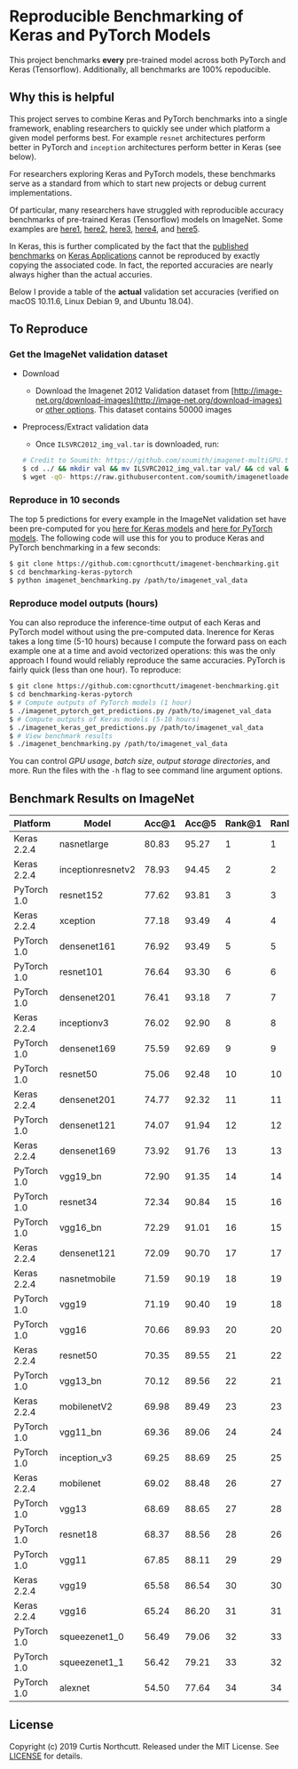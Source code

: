 # Reproducible Benchmarking of Keras and PyTorch Models

This project benchmarks **every** pre-trained model across both PyTorch and Keras (Tensorflow). Additionally, all benchmarks are 100% repoducible.

## Why this is helpful

This project serves to combine Keras and PyTorch benchmarks into a single framework, enabling researchers to quickly see under which platform a given model performs best. For example `resnet` architectures perform better in PyTorch and `inception` architectures perform better in Keras (see below).

For researchers exploring Keras and PyTorch models, these benchmarks serve as a standard from which to start new projects or debug current implementations. 

Of particular, many researchers have struggled with reproducible accuracy benchmarks of pre-trained Keras (Tensorflow) models on ImageNet. Some examples are [here1](https://github.com/keras-team/keras/issues/10040), [here2](https://github.com/keras-team/keras/issues/10979), [here3](http://blog.datumbox.com/the-batch-normalization-layer-of-keras-is-broken/), [here4](https://github.com/keras-team/keras/issues/8672), and [here5](https://github.com/keras-team/keras/issues/7848). 

In Keras, this is further complicated by the fact that the [published benchmarks](https://keras.io/applications/#documentation-for-individual-models) on [Keras Applications](https://keras.io/applications/) cannot be reproduced by exactly copying the associated code. In fact, the reported accuracies are nearly always higher than the actual accuries. 

Below I provide a table of the **actual** validation set accuracies (verified on macOS 10.11.6, Linux Debian 9, and Ubuntu 18.04).



## To Reproduce

### Get the ImageNet validation dataset 

* Download
  * Download the Imagenet 2012 Validation dataset from [http://image-net.org/download-images](http://image-net.org/download-images) or [other options](http://academictorrents.com). This dataset contains 50000 images

* Preprocess/Extract validation data
  * Once `ILSVRC2012_img_val.tar` is downloaded, run:
  ```bash
  # Credit to Soumith: https://github.com/soumith/imagenet-multiGPU.torch
  $ cd ../ && mkdir val && mv ILSVRC2012_img_val.tar val/ && cd val && tar -xvf ILSVRC2012_img_val.tar
  $ wget -qO- https://raw.githubusercontent.com/soumith/imagenetloader.torch/master/valprep.sh | bash
  ```

### Reproduce in 10 seconds

The top 5 predictions for every example in the ImageNet validation set have been pre-computed for you [here for Keras models](https://github.com/cgnorthcutt/benchmarking-keras-pytorch/tree/master/keras_imagenet) and [here for PyTorch models](https://github.com/cgnorthcutt/benchmarking-keras-pytorch/tree/master/pytorch_imagenet). The following code will use this for you to produce Keras and PyTorch benchmarking in a few seconds:

```bash
$ git clone https://github.com:cgnorthcutt/imagenet-benchmarking.git
$ cd benchmarking-keras-pytorch
$ python imagenet_benchmarking.py /path/to/imagenet_val_data
```

### Reproduce model outputs (hours)

You can also reproduce the inference-time output of each Keras and PyTorch model without using the pre-computed data. Inerence for Keras takes a long time (5-10 hours) because I compute the forward pass on each example one at a time and avoid vectorized operations: this was the only approach I found would reliably reproduce the same accuracies. PyTorch is fairly quick (less than one hour). To reproduce:

```bash
$ git clone https://github.com:cgnorthcutt/imagenet-benchmarking.git
$ cd benchmarking-keras-pytorch
$ # Compute outputs of PyTorch models (1 hour)
$ ./imagenet_pytorch_get_predictions.py /path/to/imagenet_val_data
$ # Compute outputs of Keras models (5-10 hours)
$ ./imagenet_keras_get_predictions.py /path/to/imagenet_val_data
$ # View benchmark results
$ ./imagenet_benchmarking.py /path/to/imagenet_val_data
```

You can control *GPU usage*, *batch size*, *output storage directories*, and more. Run the files with the `-h` flag to see command line argument options.

## Benchmark Results on ImageNet

| Platform    | Model             | Acc@1 | Acc@5 | Rank@1 | Rank@5 |
|-------------|-------------------|-------|-------|--------|--------|
| Keras 2.2.4 | nasnetlarge       | 80.83 | 95.27 | 1      | 1      |
| Keras 2.2.4 | inceptionresnetv2 | 78.93 | 94.45 | 2      | 2      |
| PyTorch 1.0 | resnet152         | 77.62 | 93.81 | 3      | 3      |
| Keras 2.2.4 | xception          | 77.18 | 93.49 | 4      | 4      |
| PyTorch 1.0 | densenet161       | 76.92 | 93.49 | 5      | 5      |
| PyTorch 1.0 | resnet101         | 76.64 | 93.30 | 6      | 6      |
| PyTorch 1.0 | densenet201       | 76.41 | 93.18 | 7      | 7      |
| Keras 2.2.4 | inceptionv3       | 76.02 | 92.90 | 8      | 8      |
| PyTorch 1.0 | densenet169       | 75.59 | 92.69 | 9      | 9      |
| PyTorch 1.0 | resnet50          | 75.06 | 92.48 | 10     | 10     |
| Keras 2.2.4 | densenet201       | 74.77 | 92.32 | 11     | 11     |
| PyTorch 1.0 | densenet121       | 74.07 | 91.94 | 12     | 12     |
| Keras 2.2.4 | densenet169       | 73.92 | 91.76 | 13     | 13     |
| PyTorch 1.0 | vgg19_bn          | 72.90 | 91.35 | 14     | 14     |
| PyTorch 1.0 | resnet34          | 72.34 | 90.84 | 15     | 16     |
| PyTorch 1.0 | vgg16_bn          | 72.29 | 91.01 | 16     | 15     |
| Keras 2.2.4 | densenet121       | 72.09 | 90.70 | 17     | 17     |
| Keras 2.2.4 | nasnetmobile      | 71.59 | 90.19 | 18     | 19     |
| PyTorch 1.0 | vgg19             | 71.19 | 90.40 | 19     | 18     |
| PyTorch 1.0 | vgg16             | 70.66 | 89.93 | 20     | 20     |
| Keras 2.2.4 | resnet50          | 70.35 | 89.55 | 21     | 22     |
| PyTorch 1.0 | vgg13_bn          | 70.12 | 89.56 | 22     | 21     |
| Keras 2.2.4 | mobilenetV2       | 69.98 | 89.49 | 23     | 23     |
| PyTorch 1.0 | vgg11_bn          | 69.36 | 89.06 | 24     | 24     |
| PyTorch 1.0 | inception_v3      | 69.25 | 88.69 | 25     | 25     |
| Keras 2.2.4 | mobilenet         | 69.02 | 88.48 | 26     | 27     |
| PyTorch 1.0 | vgg13             | 68.69 | 88.65 | 27     | 28     |
| PyTorch 1.0 | resnet18          | 68.37 | 88.56 | 28     | 26     |
| PyTorch 1.0 | vgg11             | 67.85 | 88.11 | 29     | 29     |
| Keras 2.2.4 | vgg19             | 65.58 | 86.54 | 30     | 30     |
| Keras 2.2.4 | vgg16             | 65.24 | 86.20 | 31     | 31     |
| PyTorch 1.0 | squeezenet1_0     | 56.49 | 79.06 | 32     | 33     |
| PyTorch 1.0 | squeezenet1_1     | 56.42 | 79.21 | 33     | 32     |
| PyTorch 1.0 | alexnet           | 54.50 | 77.64 | 34     | 34     |

## License

Copyright (c) 2019 Curtis Northcutt. Released under the MIT License. See [LICENSE](https://github.com/cgnorthcutt/imagenet_benchmarking/blob/master/LICENSE) for details.
